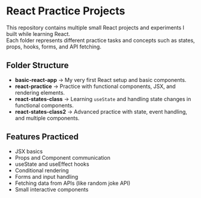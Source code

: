 # React Practice Projects

This repository contains multiple small React projects and experiments I built while learning React.  
Each folder represents different practice tasks and concepts such as states, props, hooks, forms, and API fetching.

##  Folder Structure
- **basic-react-app** → My very first React setup and basic components.  
- **react-practice** → Practice with functional components, JSX, and rendering elements.  
- **react-states-class** → Learning `useState` and handling state changes in functional components.  
- **react-states-class2** → Advanced practice with state, event handling, and multiple components.  

##  Features Practiced
- JSX basics
- Props and Component communication
- useState and useEffect hooks
- Conditional rendering
- Forms and input handling
- Fetching data from APIs (like random joke API)
- Small interactive components

 
